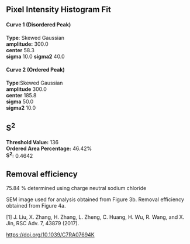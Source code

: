 ## Pixel Intensity Histogram Fit

#### Curve 1 (Disordered Peak)
**Type**: Skewed Gaussian\
**amplitude:** 300.0\
**center** 58.3\
**sigma** 10.0
**sigma2** 40.0


#### Curve 2 (Ordered Peak)
**Type**:Skewed Gaussian\
**amplitude** 300.0\
**center** 185.8\
**sigma** 50.0\
**sigma2** 10.0


## S<sup>2</sup>
**Threshold Value:** 136\
**Ordered Area Percentage:** 46.42%\
**S<sup>2</sup>:** 0.4642

## Removal efficiency
75.84 % determined using charge neutral sodium chloride



SEM image used for analysis obtained from Figure 3b. Removal efficiency obtained from Figure 4a.


[1] J. Liu, X. Zhang, H. Zhang, L. Zheng, C. Huang, H. Wu, R. Wang, and X. Jin, RSC Adv. 7, 43879 (2017).

https://doi.org/10.1039/C7RA07694K
